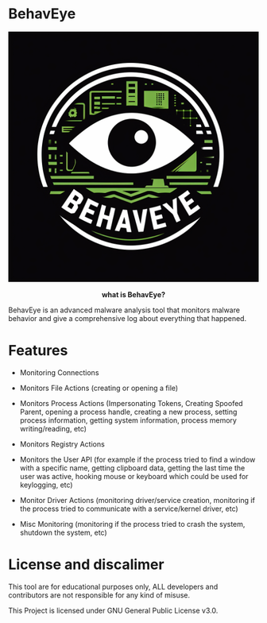 # BehavEye
<p align="center"><a href="#home"><img src="https://github.com/AdvDebug/BehavEye/blob/main/BehavEye.png?raw=true"></img></a></p>

<p align="center"><b>what is BehavEye?</b></p>
BehavEye is an advanced malware analysis tool that monitors malware behavior and give a comprehensive log about everything that happened.

# Features
* Monitoring Connections

* Monitors File Actions (creating or opening a file)
  
* Monitors Process Actions (Impersonating Tokens, Creating Spoofed Parent, opening a process handle, creating a new process, setting process information, getting system information, process memory writing/reading, etc)

* Monitors Registry Actions

* Monitors the User API (for example if the process tried to find a window with a specific name, getting clipboard data, getting the last time the user was active, hooking mouse or keyboard which could be used for keylogging, etc)

* Monitor Driver Actions (monitoring driver/service creation, monitoring if the process tried to communicate with a service/kernel driver, etc)

* Misc Monitoring (monitoring if the process tried to crash the system, shutdown the system, etc)

# License and discalimer
This tool are for educational purposes only, ALL developers and contributors are not responsible for any kind of misuse.

This Project is licensed under GNU General Public License v3.0.
